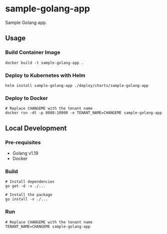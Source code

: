 # sample-golang-app
Sample Golang app.

## Usage

### Build Container Image

```
docker build -t sample-golang-app .
```

### Deploy to Kubernetes with Helm

```
helm install sample-golang-app ./deploy/charts/sample-golang-app
```

### Deploy to Docker

```
# Replace CHANGEME with the tenant name
docker run -dt -p 8080:10000 -e TENANT_NAME=CHANGEME sample-golang-app
```

## Local Development

### Pre-requisites

* Golang v1.19
* Docker

### Build

```
# Install dependencies
go get -d -v ./...

# Install the package
go install -v ./...
```

### Run

```
# Replace CHANGEME with the tenant name
TENANT_NAME=CHANGEME sample-golang-app
```